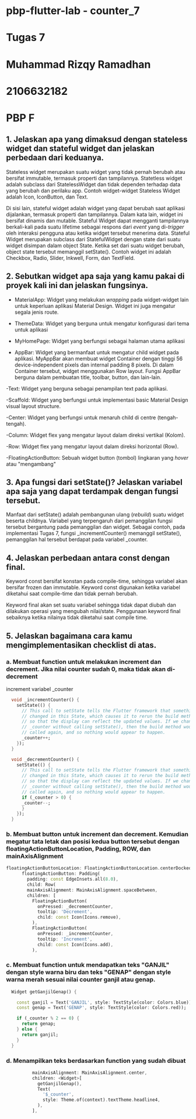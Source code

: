 # pbp-flutter-lab - counter_7
# Tugas 7
# Muhammad Rizqy Ramadhan
# 2106632182
# PBP F

## 1. Jelaskan apa yang dimaksud dengan stateless widget dan stateful widget dan jelaskan perbedaan dari keduanya.
Stateless widget merupakan suatu widget yang tidak pernah berubah atau bersifat immutable, termasuk properti dan tampilannya. Statetless widget adalah subclass dari StatelessWidget dan tidak dependen terhadap data yang berubah dan perilaku app. Contoh widget-widget Stateless Widget adalah Icon, IconButton, dan Text.

Di sisi lain, stateful widget adalah widget yang dapat berubah saat aplikasi dijalankan, termasuk properti dan tampilannya. Dalam kata lain, widget ini bersifat dinamis dan mutable. Stateful Widget dapat mengganti tampilannya berkali-kali pada suatu lifetime sebagai respons dari _event_ yang di-_trigger_ oleh interaksi pengguna atau ketika widget tersebut menerima data. Stateful Widget merupakan subclass dari StatefulWidget dengan state dari suatu widget disimpan dalam object State. Ketika set dari suatu widget berubah, object state tersebut memanggil setState(). Contoh widget ini adalah Checkbox, Radio, Slider, Inkwell, Form, dan TextField.


## 2. Sebutkan widget apa saja yang kamu pakai di proyek kali ini dan jelaskan fungsinya.
- MaterialApp: Widget yang melakukan _wrapping_ pada widget-widget lain untuk keperluan aplikasi Material Design. Widget ini juga mengatur segala jenis route.

- ThemeData: Widget yang berguna untuk mengatur konfigurasi dari tema untuk aplikasi

- MyHomePage: Widget yang berfungsi sebagai halaman utama aplikasi

- AppBar: Widget yang bermanfaat untuk mengatur child widget pada aplikasi. MyAppBar akan membuat widget Container dengan tinggi 56 device-independent pixels dan internal padding 8 pixels. Di dalam Container tersebut, widget menggunakan Row layout. Fungsi AppBar berguna dalam pembuatan title, toolbar, button, dan lain-lain.

-Text: Widget yang berguna sebagai penampilan text pada aplikasi.

-Scaffold: Widget yang berfungsi untuk implementasi basic Material Design visual layout structure.

-Center: Widget yang berfungsi untuk menaruh child di centre (tengah-tengah). 

-Column: Widget flex yang mengatur layout dalam direksi vertikal (Kolom).

-Row: Widget flex yang mengatur layout dalam direksi horizontal (Row).

-FloatingActionButton: Sebuah widget button (tombol) lingkaran yang _hover_ atau "mengambang"



## 3. Apa fungsi dari setState()? Jelaskan variabel apa saja yang dapat terdampak dengan fungsi tersebut.
Manfaat dari setState() adalah pembangunan ulang (_rebuild_) suatu widget beserta childnya. Variabel yang terpengaruh dari pemanggilan fungsi tersebut bergantung pada pemanggilan dan widget. Sebagai contoh, pada implementasi Tugas 7, fungsi _incrementCounter() memanggil setState(), pemanggilan hal tersebut berdapat pada variabel _counter.


## 4. Jelaskan perbedaan antara const dengan final.
Keyword const bersifat konstan pada compile-time, sehingga variabel akan bersifar frozen dan immutable. Keyword const digunakan ketika variabel diketahui saat compile-time dan tidak pernah berubah.

Keyword final akan set suatu variabel sehingga tidak dapat diubah dan dilakukan operasi yang mengubah nilai/state. Penggunaan keyword final sebaiknya ketika nilainya tidak diketahui saat compile time.


## 5. Jelaskan bagaimana cara kamu mengimplementasikan checklist di atas.

### a. Membuat function untuk melakukan increment dan decrement. Jika nilai counter sudah 0, maka tidak akan di-decrement
increment variabel _counter
```dart
  void _incrementCounter() {
    setState(() {
      // This call to setState tells the Flutter framework that something has
      // changed in this State, which causes it to rerun the build method below
      // so that the display can reflect the updated values. If we changed
      // _counter without calling setState(), then the build method would not be
      // called again, and so nothing would appear to happen.
      _counter++;
    });
  }

  void _decrementCounter() {
    setState(() {
      // This call to setState tells the Flutter framework that something has
      // changed in this State, which causes it to rerun the build method below
      // so that the display can reflect the updated values. If we changed
      // _counter without calling setState(), then the build method would not be
      // called again, and so nothing would appear to happen.
      if (_counter > 0) {
      _counter--;
      }
    });
  }
```

### b. Membuat button untuk increment dan decrement. Kemudian megatur tata letak dan posisi kedua button tersebut dengan floatingActionButtonLocation, Padding, ROW, dan mainAxisAlignment 
```dart
floatingActionButtonLocation: FloatingActionButtonLocation.centerDocked,
      floatingActionButton: Padding(
        padding: const EdgeInsets.all(8.0),
        child: Row(
        mainAxisAlignment: MainAxisAlignment.spaceBetween,
        children: [
          FloatingActionButton(
            onPressed: _decrementCounter,
            tooltip: 'Decrement',
            child: const Icon(Icons.remove),
          ),
          FloatingActionButton(
            onPressed: _incrementCounter,
            tooltip: 'Increment',
            child: const Icon(Icons.add),
          ),
```


### c. Membuat function untuk mendapatkan teks "GANJIL" dengan style warna biru dan teks "GENAP" dengan style warna merah sesuai nilai counter ganjil atau genap. 
```dart
  Widget getGanjilGenap() {

    const ganjil = Text('GANJIL', style: TextStyle(color: Colors.blue));
    const genap = Text('GENAP', style: TextStyle(color: Colors.red));

    if (_counter % 2 == 0) {
      return genap;
    } else {
      return ganjil;
    }
  }
```
### d. Menampilkan teks berdasarkan function yang sudah dibuat
```dart
          mainAxisAlignment: MainAxisAlignment.center,
          children: <Widget>[
            getGanjilGenap(),
            Text(
              '$_counter',
              style: Theme.of(context).textTheme.headline4,
            ),
          ],
```
